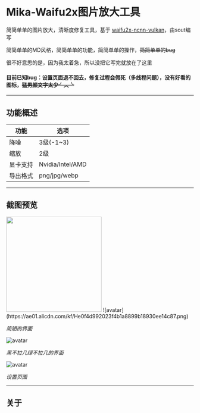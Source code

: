 Mika-Waifu2x图片放大工具
=====================

简简单单的图片放大，清晰度修复工具，基于 [waifu2x-ncnn-vulkan](https://github.com/IgnaceMaes/MaterialSkin)，由sout编写

简简单单的MD风格，简简单单的功能，简简单单的操作，~~简简单单的bug~~

很不好意思的是，因为我太着急，所以没把它写完就放在了这里

#### 目前已知bug：设置页面退不回去，修复过程会假死（多线程问题），没有好看的图标，~~猛男颜文字太少╯︿╰~~

---

## 功能概述

功能 | 选项
--- | --- 
降噪 | 3级(-1~3)
缩放 | 2级
显卡支持 | Nvidia/Intel/AMD
导出格式 | png/jpg/webp

---

## 截图预览
<img src="https://img-blog.csdn.net/20151129213701642" width=256 height=256 />
![avatar](https://ae01.alicdn.com/kf/He0f4d992023f4b1a8899b18930ee14c87.png)

*简陋的界面*

![avatar](https://ae01.alicdn.com/kf/Ha7edfd7e00174b77970654eb1ac49640x.png)

*黑不拉几绿不拉几的界面*

![avatar](https://ae01.alicdn.com/kf/He0f4d992023f4b1a8899b18930ee14c87.png)

*设置页面*

---

## 关于
